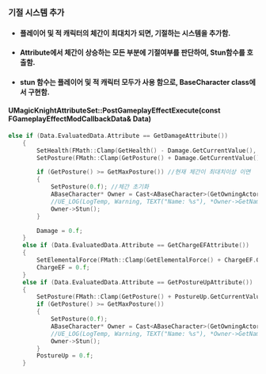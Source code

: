 ### 기절 시스템 추가
+ #### 플레이어 및 적 캐릭터의 체간이 최대치가 되면, 기절하는 시스템을 추가함.
+ #### Attribute에서 체간이 상승하는 모든 부분에 기절여부를 판단하여, Stun함수를 호출함.
+ #### stun 함수는 플레이어 및 적 캐릭터 모두가 사용 함으로, BaseCharacter class에서 구현함.

#### UMagicKnightAttributeSet::PostGameplayEffectExecute(const FGameplayEffectModCallbackData& Data)
```cpp
else if (Data.EvaluatedData.Attribute == GetDamageAttribute())
	{
		SetHealth(FMath::Clamp(GetHealth() - Damage.GetCurrentValue(), 0.f, GetMaxHealth())); //체력 감소
		SetPosture(FMath::Clamp(GetPosture() + Damage.GetCurrentValue() * 1.2f, 0.f, GetMaxPosture())); //체간 상승

		if (GetPosture() >= GetMaxPosture()) //현재 체간이 최대치이상 이면
		{
			SetPosture(0.f); //체간 초기화
			ABaseCharacter* Owner = Cast<ABaseCharacter>(GetOwningActor()); //Owner를 반환받아, 
			//UE_LOG(LogTemp, Warning, TEXT("Name: %s"), *Owner->GetName())
			Owner->Stun();
		}

		Damage = 0.f;
	}
	else if (Data.EvaluatedData.Attribute == GetChargeEFAttribute())
	{
		SetElementalForce(FMath::Clamp(GetElementalForce() + ChargeEF.GetCurrentValue(), 0, GetMaxElementalForce()));
		ChargeEF = 0.f;
	}
	else if (Data.EvaluatedData.Attribute == GetPostureUpAttribute())
	{
		SetPosture(FMath::Clamp(GetPosture() + PostureUp.GetCurrentValue(), 0, GetMaxPosture()));
		if (GetPosture() >= GetMaxPosture())
		{
			SetPosture(0.f);
			ABaseCharacter* Owner = Cast<ABaseCharacter>(GetOwningActor());
			//UE_LOG(LogTemp, Warning, TEXT("Name: %s"), *Owner->GetName())
			Owner->Stun();
		}
		PostureUp = 0.f;
	}
```
